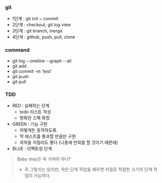 ### git
- 1단계 : git init ~ commit
- 2단계 : checkout, git log view
- 3단계 : git branch, merge
- 4단계 : github, push, pull, clone


### command
- git log --oneline --graph --all
- git add .
- git commit -m 'test'
- git push
- git pull

### TDD
- RED : 실패하는 단계
  - todo 리스트 작성
  - 명확한 스펙 확정
- GREEN : 기능 구현
  - 어떻게든 동작하도록.
  - 딱 테스트를 통과할 만큼만 구현
  - 죄악을 저질러도 좋다 (나중에 만회를 할 것이기 때문에)
- BLUE : 리팩토링 단계


> Baby step은 꼭 거쳐야 하나?
> - 꼭 그렇지는 않지만, 작은 단계 작업을 배우면 저절로 적절한 크기의 단계 작업이 가능하다.

